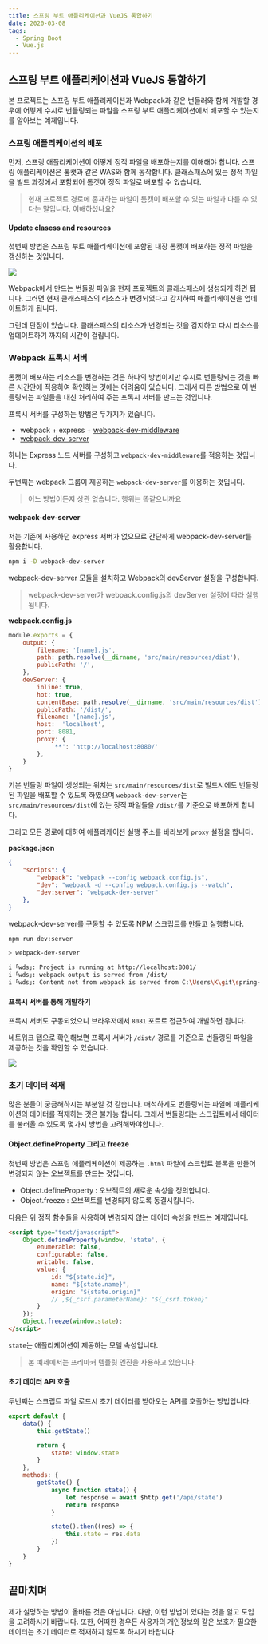 ```yaml
---
title: 스프링 부트 애플리케이션과 VueJS 통합하기
date: 2020-03-08
tags:
  - Spring Boot
  - Vue.js
---
```


## 스프링 부트 애플리케이션과 VueJS 통합하기

본 프로젝트는 스프링 부트 애플리케이션과 Webpack과 같은 번들러와 함께 개발할 경우에 어떻게 수시로 번들링되는 파일을 스프링 부트 애플리케이션에서 배포할 수 있는지를 알아보는 예제입니다.

### 스프링 애플리케이션의 배포
먼저, 스프링 애플리케이션이 어떻게 정적 파일을 배포하는지를 이해해야 합니다. 스프링 애플리케이션은 톰캣과 같은 WAS와 함께 동작합니다. 클래스패스에 있는 정적 파일을 빌드 과정에서 포함되어 톰캣이 정적 파일로 배포할 수 있습니다.

> 현재 프로젝트 경로에 존재하는 파일이 톰캣이 배포할 수 있는 파일과 다를 수 있다는 말입니다. 이해하셨나요?

#### Update clasess and resources
첫번째 방법은 스프링 부트 애플리케이션에 포함된 내장 톰캣이 배포하는 정적 파일을 갱신하는 것입니다.

![](/spring/images/configuration-update-classes-and-resources.PNG)

Webpack에서 만드는 번들링 파일을 현재 프로젝트의 클래스패스에 생성되게 하면 됩니다. 그러면 현재 클래스패스의 리소스가 변경되었다고 감지하여 애플리케이션을 업데이트하게 됩니다.

그런데 단점이 있습니다. 클래스패스의 리소스가 변경되는 것을 감지하고 다시 리소스를 업데이트하기 까지의 시간이 걸립니다.

### Webpack 프록시 서버
톰캣이 배포하는 리소스를 변경하는 것은 하나의 방법이지만 수시로 번들링되는 것을 빠른 시간안에 적용하여 확인하는 것에는 어려움이 있습니다. 그래서 다른 방법으로 이 번들링되는 파일들을 대신 처리하여 주는 프록시 서버를 만드는 것입니다.

프록시 서버를 구성하는 방법은 두가지가 있습니다.

- webpack + express + [webpack-dev-middleware](https://github.com/webpack/webpack-dev-middleware)
- [webpack-dev-server](https://github.com/webpack/webpack-dev-server)

하나는 Express 노드 서버를 구성하고 `webpack-dev-middleware`를 적용하는 것입니다.

두번째는 webpack 그룹이 제공하는 `webpack-dev-server`를 이용하는 것입니다.

> 어느 방법이든지 상관 없습니다. 행위는 똑같으니까요

#### webpack-dev-server
저는 기존에 사용하던 express 서버가 없으므로 간단하게 webpack-dev-server를 활용합니다.

```sh
npm i -D webpack-dev-server
```

webpack-dev-server 모듈을 설치하고 Webpack의 devServer 설정을 구성합니다.

> webpack-dev-server가 webpack.config.js의 devServer 설정에 따라 실행됩니다.

**webpack.config.js**
```js
module.exports = {
    output: {
        filename: '[name].js',
        path: path.resolve(__dirname, 'src/main/resources/dist'),
        publicPath: '/',
    },
    devServer: {
        inline: true,
        hot: true,
        contentBase: path.resolve(__dirname, 'src/main/resources/dist'),
        publicPath: '/dist/',
        filename: '[name].js',
        host:  'localhost',
        port: 8081,
        proxy: {
            '**': 'http://localhost:8080/'
        },
    }
}
```

기본 번들링 파일이 생성되는 위치는 `src/main/resources/dist`로 빌드시에도 번들링된 파일을 배포할 수 있도록 하였으며 `webpack-dev-server`는 `src/main/resources/dist`에 있는 정적 파일들을 `/dist/`를 기준으로 배포하게 합니다.

그리고 모든 경로에 대하여 애플리케이션 실행 주소를 바라보게 `proxy` 설정을 합니다.

**package.json**
```json
{
    "scripts": {
        "webpack": "webpack --config webpack.config.js",
        "dev": "webpack -d --config webpack.config.js --watch",
        "dev:server": "webpack-dev-server"
    },
}
```

webpack-dev-server를 구동할 수 있도록 NPM 스크립트를 만들고 실행합니다.

```sh
npm run dev:server

> webpack-dev-server

i ｢wds｣: Project is running at http://localhost:8081/
i ｢wds｣: webpack output is served from /dist/
i ｢wds｣: Content not from webpack is served from C:\Users\K\git\spring-demo-vuejs\src\main\resources\dist
```

#### 프록시 서버를 통해 개발하기
프록시 서버도 구동되었으니 브라우저에서 `8081` 포트로 접근하여 개발하면 됩니다.

네트워크 탭으로 확인해보면 프록시 서버가 `/dist/` 경로를 기준으로 번들링된 파일을 제공하는 것을 확인할 수 있습니다.

![](/vuejs/images/webpack-dev-server-network.PNG)  

### 초기 데이터 적재
많은 분들이 궁금해하시는 부분일 것 같습니다. 애석하게도 번들링되는 파일에 애플리케이션의 데이터를 적재하는 것은 불가능 합니다. 그래서 번들링되는 스크립트에서 데이터를 불러올 수 있도록 몇가지 방법을 고려해봐야합니다.

#### Object.defineProperty 그리고 freeze
첫번째 방법은 스프링 애플리케이션이 제공하는 `.html` 파일에 스크립트 블록을 만들어 변경되지 않는 오브젝트를 만드는 것입니다.

- Object.defineProperty : 오브젝트의 새로운 속성을 정의합니다.
- Object.freeze : 오브젝트를 변경되지 않도록 동결시킵니다.

다음은 위 정적 함수들을 사용하여 변경되지 않는 데이터 속성을 만드는 예제입니다.

```html
<script type="text/javascript">
    Object.defineProperty(window, 'state', {
        enumerable: false,
        configurable: false,
        writable: false,
        value: {
            id: "${state.id}",
            name: "${state.name}",
            origin: "${state.origin}"
            // ,${_csrf.parameterName}: "${_csrf.token}"
        }
    });
    Object.freeze(window.state);
</script>
```

`state`는 애플리케이션이 제공하는 모델 속성입니다.

> 본 예제에서는 프리마커 템플릿 엔진을 사용하고 있습니다.

#### 초기 데이터 API 호출
두번째는 스크립트 파일 로드시 초기 데이터를 받아오는 API를 호출하는 방법입니다.

```js
export default {
    data() {
        this.getState()

        return {
            state: window.state
        }
    },
    methods: {
        getState() {
            async function state() {
                let response = await $http.get('/api/state')
                return response
            }

            state().then((res) => {
                this.state = res.data
            })
        }
    }
}
```

## 끝마치며
제가 설명하는 방법이 올바른 것은 아닙니다. 다만, 이런 방법이 있다는 것을 알고 도입을 고려하시기 바랍니다. 또한, 어떠한 경우든 사용자의 개인정보와 같은 보호가 필요한 데이터는 초기 데이터로 적재하지 않도록 하시기 바랍니다.
